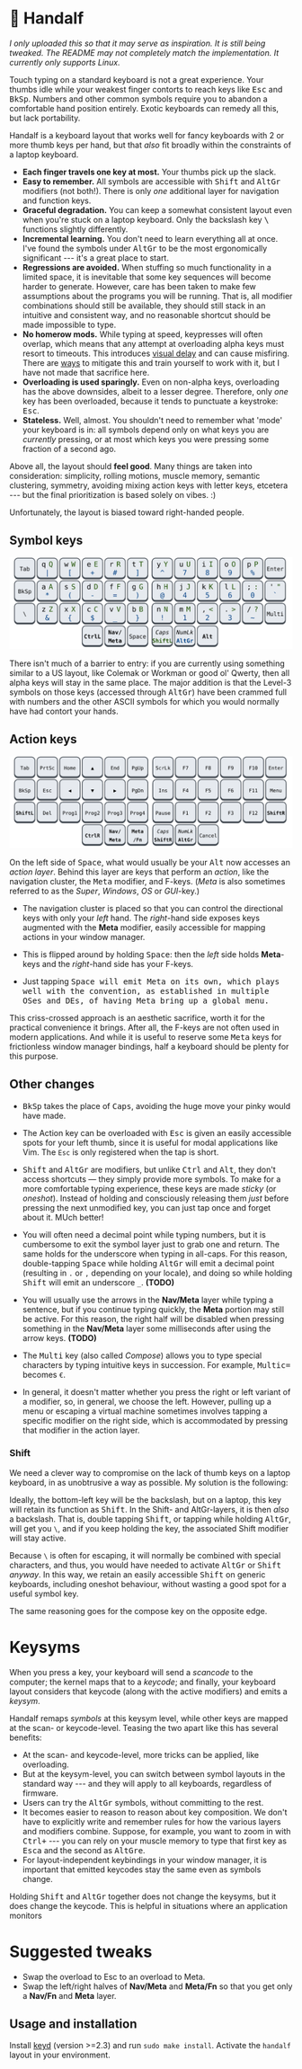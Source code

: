 # 🧙 Handalf

*I only uploaded this so that it may serve as inspiration. It is still 
being tweaked. The README may not completely match the implementation. 
It currently only supports Linux.*

Touch typing on a standard keyboard is not a great experience. Your 
thumbs idle while your weakest finger contorts to reach keys like 
<kbd>Esc</kbd> and <kbd>BkSp</kbd>. Numbers and other common symbols 
require you to abandon a comfortable hand position entirely. Exotic 
keyboards can remedy all this, but lack portability.

Handalf is a keyboard layout that works well for fancy keyboards with 2 
or more thumb keys per hand, but that *also* fit broadly within the 
constraints of a laptop keyboard.

-   **Each finger travels one key at most.** Your thumbs pick up the 
    slack.
-   **Easy to remember.** All symbols are accessible with 
    <kbd>Shift</kbd> and <kbd>AltGr</kbd> modifiers (not both!). There 
    is only *one* additional layer for navigation and function keys.
-   **Graceful degradation.** You can keep a somewhat consistent layout 
    even when you're stuck on a laptop keyboard. Only the backslash key 
    <kbd>\\</kbd> functions slightly differently.
-   **Incremental learning.** You don't need to learn everything all at 
    once. I've found the symbols under <kbd>AltGr</kbd> to be the most 
    ergonomically significant --- it's a great place to start.
-   **Regressions are avoided.** When stuffing so much functionality in 
    a limited space, it is inevitable that some key sequences will 
    become harder to generate. However, care has been taken to make few 
    assumptions about the programs you will be running. That is, all 
    modifier combinations should still be available, they should still 
    stack in an intuitive and consistent way, and no reasonable shortcut 
    should be made impossible to type.
-   **No homerow mods.** While typing at speed, keypresses will often 
    overlap, which means that any attempt at overloading alpha keys must 
    resort to timeouts. This introduces [visual delay][pftwp] and can 
    cause misfiring. There are [ways][urob] to mitigate this and train 
    yourself to work with it, but I have not made that sacrifice here.
-   **Overloading is used sparingly.** Even on non-alpha keys, 
    overloading has the above downsides, albeit to a lesser degree. 
    Therefore, only *one* key has been overloaded, because it tends to 
    punctuate a keystroke: <kbd>Esc</kbd>.
-   **Stateless.** Well, almost. You shouldn't need to remember what 
    'mode' your keyboard is in: all symbols depend only on what keys you 
    are *currently* pressing, or at most which keys you were pressing 
    some fraction of a second ago.

Above all, the layout should **feel good**. Many things are taken into 
consideration: simplicity, rolling motions, muscle memory, semantic 
clustering, symmetry, avoiding mixing action keys with letter keys, 
etcetera --- but the final prioritization is based solely on vibes. :)

Unfortunately, the layout is biased toward right-handed people.

## Symbol keys

![The Handalf-qwerty keyboard layout.](kb-qwerty.svg)

There isn't much of a barrier to entry: if you are currently using 
something similar to a US layout, like Colemak or Workman or good ol' 
Qwerty, then all alpha keys will stay in the same place. The major 
addition is that the Level-3 symbols on those keys (accessed through 
<kbd>AltGr</kbd>) have been crammed full with numbers and the other 
ASCII symbols for which you would normally have had contort your hands.

<!-- Because AltGr is pressed with your right-hand thumb, the left-hand 
side of the keyboard is preferred for things like parentheses, while the 
number pad can now be operated entirely with your right-hand. -->

## Action keys

![The action portion of the Handalf keyboard layout.](kb-action.svg)

On the left side of <kbd>Space</kbd>, what would usually be your 
<kbd>Alt</kbd> now accesses an *action layer*. Behind this layer are 
keys that perform an *action*, like the navigation cluster, the 
<kbd>Meta</kbd> modifier, and F-keys. (*Meta* is also sometimes referred 
to as the *Super*, *Windows*, *OS* or *GUI*-key.)

- The navigation cluster is placed so that you can control the 
  directional keys with only your *left* hand. The *right*-hand side 
  exposes keys augmented with the **Meta** modifier, easily accessible 
  for mapping actions in your window manager.

- This is flipped around by holding <kbd>Space</kbd>: then the *left* 
  side holds **Meta**-keys and the *right*-hand side has your F-keys.

- Just tapping <kbd>Space</kdb> will emit <kbd>Meta</kdb> on its own, 
  which plays well with the convention, as established in multiple OSes 
  and DEs, of having <kbd>Meta</kdb> bring up a global menu.

This criss-crossed approach is an aesthetic sacrifice, worth it for the 
practical convenience it brings. After all, the F-keys are not often 
used in modern applications. And while it is useful to reserve some 
<kbd>Meta</kbd> keys for frictionless window manager bindings, half a 
keyboard should be plenty for this purpose.

<!--
<kbd>Space</kbd>, being a thumb key and having no associations with any 
other modifier, is the obvious choice for switching between these two 
half-layers.
-->

## Other changes

- <kbd>BkSp</kbd> takes the place of <kbd>Caps</kbd>, avoiding the huge 
  move your pinky would have made.

- The Action key can be overloaded with <kbd>Esc</kbd> is given an 
  easily accessible spots for your left thumb, since it is useful for 
  modal applications like Vim. The `Esc` is only registered when the tap 
  is short.

- <kbd>Shift</kbd> and <kbd>AltGr</kbd> are modifiers, but unlike 
  <kbd>Ctrl</kbd> and <kbd>Alt</kbd>, they don't access shortcuts — they 
  simply provide more symbols. To make for a more comfortable typing 
  experience, these keys are made *sticky* (or *oneshot*). Instead of 
  holding and consciously releasing them *just* before pressing the next 
  unmodified key, you can just tap once and forget about it. MUch 
  better!

- You will often need a decimal point while typing numbers, but it is 
  cumbersome to exit the symbol layer just to grab one and return. The 
  same holds for the underscore when typing in all-caps. For this 
  reason, double-tapping <kbd>Space</kbd> while holding <kbd>AltGr</kbd> 
  will emit a decimal point (resulting in `.` or `,` depending on your 
  locale), and doing so while holding <kbd>Shift</kbd> will emit an 
  underscore `_`. **(TODO)**

- You will usually use the arrows in the **Nav/Meta** layer while typing 
  a sentence, but if you continue typing quickly, the **Meta** portion 
  may still be active. For this reason, the right half will be disabled 
  when pressing something in the **Nav/Meta** layer some milliseconds 
  after using the arrow keys. **(TODO)**

- The <kbd>Multi</kbd> key (also called *Compose*) allows you to type 
  special characters by typing intuitive keys in succession. For 
  example, <kbd>Multi</kbd><kbd>c</kbd><kbd>=</kbd> becomes `€`.

- In general, it doesn't matter whether you press the right or left 
  variant of a modifier, so, in general, we choose the left. However, 
  pulling up a menu or escaping a virtual machine sometimes involves 
  tapping a specific modifier on the right side, which is accommodated 
  by pressing that modifier in the action layer.

### Shift

We need a clever way to compromise on the lack of thumb keys on a laptop 
keyboard, in as unobtrusive a way as possible. My solution is the 
following:

Ideally, the bottom-left key will be the backslash, but on a laptop, 
this key will retain its function as <kbd>Shift</kbd>. In the Shift- and 
AltGr-layers, it is then *also* a backslash. That is, double tapping 
<kbd>Shift</kbd>, or tapping while holding <kbd>AltGr</kbd>, will get 
you `\`, and if you keep holding the key, the associated Shift modifier 
will stay active.

Because `\` is often for escaping, it will normally be combined with 
special characters, and thus, you would have needed to activate 
<kbd>AltGr</kbd> or <kbd>Shift</kbd> *anyway*. In this way, we retain an 
easily accessible <kbd>Shift</kbd> on generic keyboards, including 
oneshot behaviour, without wasting a good spot for a useful symbol key. 

The same reasoning goes for the compose key on the opposite edge.

# Keysyms

When you press a key, your keyboard will send a *scancode* to the 
computer; the kernel maps that to a *keycode*; and finally, your 
keyboard layout considers that keycode (along with the active modifiers) 
and emits a *keysym*.

Handalf remaps *symbols* at this keysym level, while other keys are 
mapped at the scan- or keycode-level. Teasing the two apart like this 
has several benefits:

- At the scan- and keycode-level, more tricks can be applied, like 
  overloading.
- But at the keysym-level, you can switch between symbol layouts in the 
  standard way --- and they will apply to all keyboards, regardless of 
  firmware.
- Users can try the <kbd>AltGr</kbd> symbols, without committing to the 
  rest.
- It becomes easier to reason to reason about key composition. We don't 
  have to explicitly write and remember rules for how the various layers 
  and modifiers combine. Suppose, for example, you want to zoom in with 
  <kbd>Ctrl</kbd><kbd>+</kbd> --- you can rely on your muscle memory to 
  type that first key as <kbd>Esc</kbd><kbd>a</kbd> and the second as 
  <kbd>AltGr</kbd><kbd>e</kbd>.
- For layout-independent keybindings in your window manager, it is 
  important that emitted keycodes stay the same even as symbols change.

Holding <kbd>Shift</kbd> and <kbd>AltGr</kbd> together does not change 
the keysyms, but it does change the keycode. This is helpful in 
situations where an application monitors

# Suggested tweaks

- Swap the overload to Esc to an overload to Meta.
- Swap the left/right halves of **Nav/Meta** and **Meta/Fn** so that you 
  get only a **Nav/Fn** and **Meta** layer.


## Usage and installation

Install [keyd](https://github.com/rvaiya/keyd) (version >=2.3) and run 
`sudo make install`. Activate the `handalf` layout in your environment.

<!--
## Other

[Seniply] and [Callum] have similar goals: limited keys and no home-row 
mods.

# Consideration for the thumb keys

-   All thumb keys except space are modifiers or layer keys, because you 
    have full range of motion with the rest of your fingers while 
    holding them.
-   Since we avoid crazy modifier combinations, `sym` and `shift` never 
    make sense to press together. Therefore, they should be on the same 
    finger.
-   `space` should be opposite from  `shift` and `sym`, so that you can 
    still use it while in their respective modes.

-->

<!-- Reading -->
[Preconditions-Guide]: https://precondition.github.io/home-row-mods
[Urob]: https://github.com/urob/zmk-config#timeless-homerow-mods
<!-- About visual latency -->
[pftwp]: https://pavelfatin.com/typing-with-pleasure/#human-side

<!-- Layouts -->
[Colemak-DH]: https://colemakmods.github.io/mod-dh/
[Workman]: https://workmanlayout.org/

<!-- More layouts -->
[Seniply]: https://stevep99.github.io/seniply/
[Callum]: https://github.com/callum-oakley/qmk_firmware/tree/master/users/callum
[Miryoku]: https://github.com/manna-harbour/miryoku
